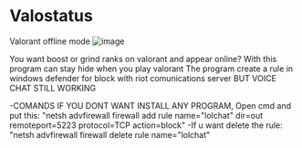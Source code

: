 # Valostatus
Valorant offline mode 
![image](https://github.com/Sadsuk3/Valostatus/assets/108662874/8bdcaede-b8b7-4949-bff9-bd8a5b6598e4)


You want boost or grind ranks on valorant and appear online? With this program can stay hide when you play valorant 
The program create a rule in windows defender for block with riot comunications server BUT VOICE CHAT STILL WORKING 

-COMANDS IF YOU DONT WANT INSTALL ANY PROGRAM, Open cmd and put this:
"netsh advfirewall firewall add rule name=\"lolchat\" dir=out remoteport=5223 protocol=TCP action=block"
-If u want delete the rule:
"netsh advfirewall firewall delete rule name=\"lolchat\"
